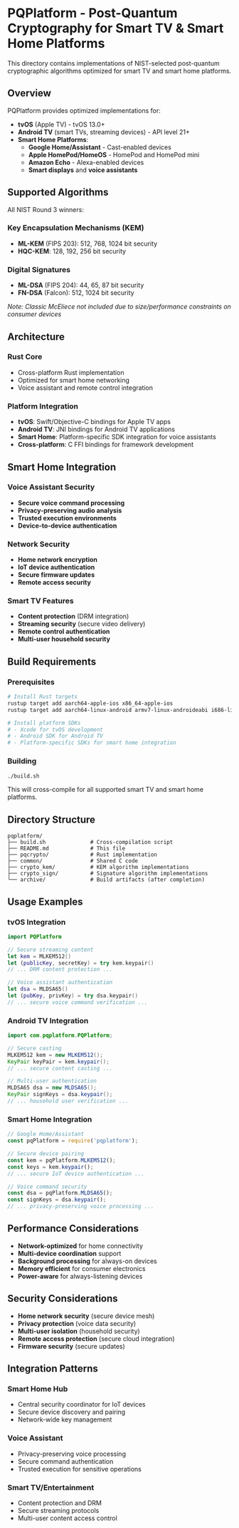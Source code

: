 # PQPlatform - Post-Quantum Cryptography for Smart TV & Smart Home Platforms

This directory contains implementations of NIST-selected post-quantum cryptographic algorithms optimized for smart TV and smart home platforms.

## Overview

PQPlatform provides optimized implementations for:
- **tvOS** (Apple TV) - tvOS 13.0+
- **Android TV** (smart TVs, streaming devices) - API level 21+
- **Smart Home Platforms**:
  - **Google Home/Assistant** - Cast-enabled devices
  - **Apple HomePod/HomeOS** - HomePod and HomePod mini
  - **Amazon Echo** - Alexa-enabled devices
  - **Smart displays** and **voice assistants**

## Supported Algorithms

All NIST Round 3 winners:

### Key Encapsulation Mechanisms (KEM)
- **ML-KEM** (FIPS 203): 512, 768, 1024 bit security
- **HQC-KEM**: 128, 192, 256 bit security

### Digital Signatures
- **ML-DSA** (FIPS 204): 44, 65, 87 bit security
- **FN-DSA** (Falcon): 512, 1024 bit security

*Note: Classic McEliece not included due to size/performance constraints on consumer devices*

## Architecture

### Rust Core
- Cross-platform Rust implementation
- Optimized for smart home networking
- Voice assistant and remote control integration

### Platform Integration
- **tvOS**: Swift/Objective-C bindings for Apple TV apps
- **Android TV**: JNI bindings for Android TV applications
- **Smart Home**: Platform-specific SDK integration for voice assistants
- **Cross-platform**: C FFI bindings for framework development

## Smart Home Integration

### Voice Assistant Security
- **Secure voice command processing**
- **Privacy-preserving audio analysis**
- **Trusted execution environments**
- **Device-to-device authentication**

### Network Security
- **Home network encryption**
- **IoT device authentication**
- **Secure firmware updates**
- **Remote access security**

### Smart TV Features
- **Content protection** (DRM integration)
- **Streaming security** (secure video delivery)
- **Remote control authentication**
- **Multi-user household security**

## Build Requirements

### Prerequisites
```bash
# Install Rust targets
rustup target add aarch64-apple-ios x86_64-apple-ios
rustup target add aarch64-linux-android armv7-linux-androideabi i686-linux-android

# Install platform SDKs
# - Xcode for tvOS development
# - Android SDK for Android TV
# - Platform-specific SDKs for smart home integration
```

### Building

```bash
./build.sh
```

This will cross-compile for all supported smart TV and smart home platforms.

## Directory Structure

```
pqplatform/
├── build.sh              # Cross-compilation script
├── README.md             # This file
├── pqcrypto/             # Rust implementation
├── common/               # Shared C code
├── crypto_kem/           # KEM algorithm implementations
├── crypto_sign/          # Signature algorithm implementations
└── archive/              # Build artifacts (after completion)
```

## Usage Examples

### tvOS Integration
```swift
import PQPlatform

// Secure streaming content
let kem = MLKEM512()
let (publicKey, secretKey) = try kem.keypair()
// ... DRM content protection ...

// Voice assistant authentication
let dsa = MLDSA65()
let (pubKey, privKey) = try dsa.keypair()
// ... secure voice command verification ...
```

### Android TV Integration
```java
import com.pqplatform.PQPlatform;

// Secure casting
MLKEM512 kem = new MLKEM512();
KeyPair keyPair = kem.keypair();
// ... secure content casting ...

// Multi-user authentication
MLDSA65 dsa = new MLDSA65();
KeyPair signKeys = dsa.keypair();
// ... household user verification ...
```

### Smart Home Integration
```javascript
// Google Home/Assistant
const pqPlatform = require('pqplatform');

// Secure device pairing
const kem = pqPlatform.MLKEM512();
const keys = kem.keypair();
// ... secure IoT device authentication ...

// Voice command security
const dsa = pqPlatform.MLDSA65();
const signKeys = dsa.keypair();
// ... privacy-preserving voice processing ...
```

## Performance Considerations

- **Network-optimized** for home connectivity
- **Multi-device coordination** support
- **Background processing** for always-on devices
- **Memory efficient** for consumer electronics
- **Power-aware** for always-listening devices

## Security Considerations

- **Home network security** (secure device mesh)
- **Privacy protection** (voice data security)
- **Multi-user isolation** (household security)
- **Remote access protection** (secure cloud integration)
- **Firmware security** (secure updates)

## Integration Patterns

### Smart Home Hub
- Central security coordinator for IoT devices
- Secure device discovery and pairing
- Network-wide key management

### Voice Assistant
- Privacy-preserving voice processing
- Secure command authentication
- Trusted execution for sensitive operations

### Smart TV/Entertainment
- Content protection and DRM
- Secure streaming protocols
- Multi-user content access control
